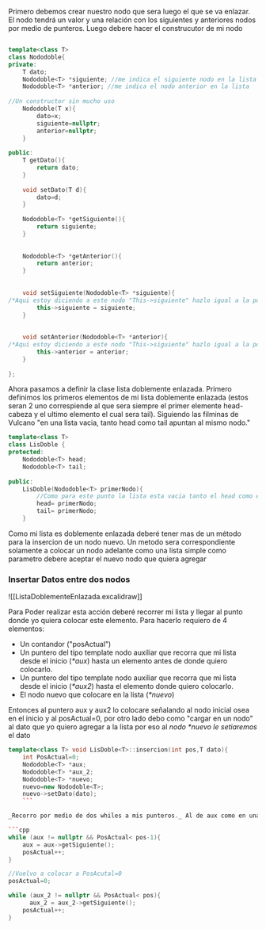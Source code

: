 
Primero debemos crear nuestro nodo que sera luego el que se va enlazar. El nodo tendrá un valor y una relación con los siguientes  y anteriores nodos por medio de punteros.
Luego debere hacer el construcutor de mi nodo

```cpp

template<class T>  
class Nododoble{  
private:  
    T dato;  
    Nododoble<T> *siguiente; //me indica el siguiente nodo en la lista  
    Nododoble<T> *anterior; //me indica el nodo anterior en la lista  
  
//Un constructor sin mucho uso  
    Nododoble(T x){  
        dato=x;  
        siguiente=nullptr;  
        anterior=nullptr;  
    }  
  
public:  
    T getDato(){  
        return dato;  
    }  
  
    void setDato(T d){  
        dato=d;  
    }  
  
    Nododoble<T> *getSiguiente(){  
        return siguiente;  
    }  
  
  
    Nododoble<T> *getAnterior(){  
        return anterior;  
    }  
  
  
    void setSiguiente(Nododoble<T> *siguiente){  
/*Aqui estoy diciendo a este nodo "This->siguiente" hazlo igual a la pocicion de memoria que te estoy pasando osea siguiente*/  
        this->siguiente = siguiente;  
    }  
  
  
    void setAnterior(Nododoble<T> *anterior){  
/*Aqui estoy diciendo a este nodo "This->siguiente" hazlo igual a la pocicion de memoria que te estoy pasando osea siguiente*/  
        this->anterior = anterior;  
    }  
  
};
```


Ahora pasamos a definir la clase lista doblemente enlazada. Primero definimos los primeros elementos de mi lista doblemente enlazada (estos seran 2 uno correspiende al que sera siempre el primer elemente head-cabeza y el ultimo elemento el cual sera tail). Siguiendo las filminas de Vulcano "en una lista vacia, tanto head como tail apuntan al mismo nodo."

```cpp
template<class T>  
class LisDoble {  
protected:  
    Nododoble<T> head;  
    Nododoble<T> tail;  
  
public:  
    LisDoble(Nododoble<T> primerNodo){  
        //Como para este punto la lista esta vacia tanto el head como el tail apuntan a lo mismo  
        head= primerNodo;  
        tail= primerNodo;  
    }

```
 
Como mi lista es doblemente enlazada deberé tener mas de un método para la insercion de un nodo nuevo. Un metodo sera correspondiente solamente a colocar un nodo adelante como una lista simple como parametro debere aceptar el nuevo nodo que quiera agregar


### Insertar Datos entre dos nodos
![[ListaDoblementeEnlazada.excalidraw]]

Para Poder realizar esta acción deberé recorrer mi lista y llegar al punto donde yo quiera colocar este elemento. Para hacerlo requiero de 4 elementos:
- Un contandor ("posActual")
- Un puntero del tipo template nodo auxiliar que recorra que mi lista desde el inicio (_*aux_) hasta un elemento antes de donde quiero colocarlo.
- Un puntero del tipo template nodo auxiliar que recorra que mi lista desde el inicio (_*aux2_) hasta el elemento donde quiero colocarlo.
- El nodo nuevo que colocare en la lista (_*nuevo_)

Entonces al puntero aux y aux2 lo colocare señalando al nodo inicial osea en el inicio y al posActual=0, por otro lado debo como "cargar en un nodo" al dato que yo quiero agregar a la lista por eso al _nodo *nuevo le setiaremos_ el dato

```cpp
template<class T> void LisDoble<T>::insercion(int pos,T dato){  
    int PosActual=0;  
    Nododoble<T> *aux;  
    Nododoble<T> *aux_2;  
    Nododoble<T> *nuevo;  
    nuevo=new Nododoble<T>;  
    nuevo->setDato(dato);
    ```

_Recorro por medio de dos whiles a mis punteros._ Al de aux como en una lista simplemente enlazada lo llevo hasta un elementos antes de donde quiero poner el nodo nuevo, en cambio a aux_2 lo llevo a la poscision donde quiero poner al nuevo nodo.

```cpp
while (aux != nullptr && PosActual< pos-1){  
    aux = aux->getSiguiente();
    posActual++;
}

//Vuelvo a colocar a PosAcutal=0
posActual=0;

while (aux_2 != nullptr && PosActual< pos){  
	  aux_2 = aux_2->getSiguiente();
    posActual++;      
}